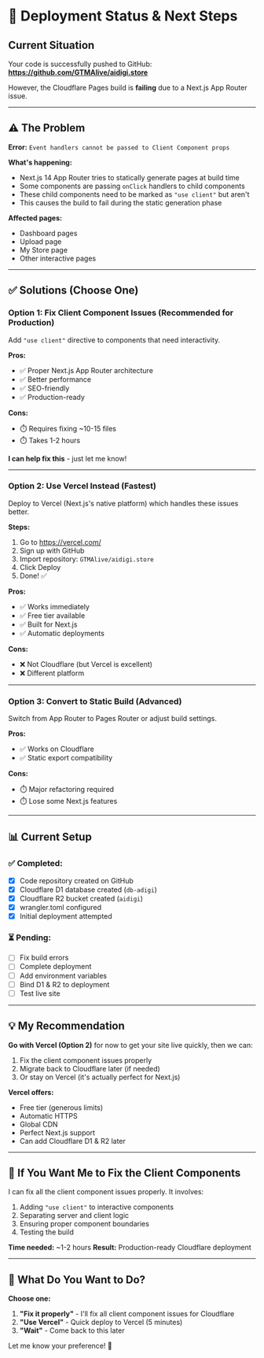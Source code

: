 # 🚀 Deployment Status & Next Steps

## Current Situation

Your code is successfully pushed to GitHub: **https://github.com/GTMAlive/aidigi.store**

However, the Cloudflare Pages build is **failing** due to a Next.js App Router issue.

---

## ⚠️ The Problem

**Error:** `Event handlers cannot be passed to Client Component props`

**What's happening:**
- Next.js 14 App Router tries to statically generate pages at build time
- Some components are passing `onClick` handlers to child components
- These child components need to be marked as `"use client"` but aren't
- This causes the build to fail during the static generation phase

**Affected pages:**
- Dashboard pages
- Upload page  
- My Store page
- Other interactive pages

---

## ✅ Solutions (Choose One)

### **Option 1: Fix Client Component Issues** (Recommended for Production)

Add `"use client"` directive to components that need interactivity.

**Pros:**
- ✅ Proper Next.js App Router architecture
- ✅ Better performance
- ✅ SEO-friendly
- ✅ Production-ready

**Cons:**
- ⏱️ Requires fixing ~10-15 files
- ⏱️ Takes 1-2 hours

**I can help fix this** - just let me know!

---

### **Option 2: Use Vercel Instead** (Fastest)

Deploy to Vercel (Next.js's native platform) which handles these issues better.

**Steps:**
1. Go to https://vercel.com/
2. Sign up with GitHub
3. Import repository: `GTMAlive/aidigi.store`
4. Click Deploy
5. Done! ✅

**Pros:**
- ✅ Works immediately
- ✅ Free tier available
- ✅ Built for Next.js
- ✅ Automatic deployments

**Cons:**
- ❌ Not Cloudflare (but Vercel is excellent)
- ❌ Different platform

---

### **Option 3: Convert to Static Build** (Advanced)

Switch from App Router to Pages Router or adjust build settings.

**Pros:**
- ✅ Works on Cloudflare
- ✅ Static export compatibility

**Cons:**
- ⏱️ Major refactoring required
- ⏱️ Lose some Next.js features

---

## 📊 Current Setup

### ✅ Completed:
- [x] Code repository created on GitHub
- [x] Cloudflare D1 database created (`db-adigi`)
- [x] Cloudflare R2 bucket created (`aidigi`)
- [x] wrangler.toml configured
- [x] Initial deployment attempted

### ⏳ Pending:
- [ ] Fix build errors
- [ ] Complete deployment
- [ ] Add environment variables
- [ ] Bind D1 & R2 to deployment
- [ ] Test live site

---

## 💡 My Recommendation

**Go with Vercel (Option 2)** for now to get your site live quickly, then we can:
1. Fix the client component issues properly
2. Migrate back to Cloudflare later (if needed)
3. Or stay on Vercel (it's actually perfect for Next.js)

**Vercel offers:**
- Free tier (generous limits)
- Automatic HTTPS
- Global CDN
- Perfect Next.js support
- Can add Cloudflare D1 & R2 later

---

## 🔧 If You Want Me to Fix the Client Components

I can fix all the client component issues properly. It involves:

1. Adding `"use client"` to interactive components
2. Separating server and client logic
3. Ensuring proper component boundaries
4. Testing the build

**Time needed:** ~1-2 hours
**Result:** Production-ready Cloudflare deployment

---

## 🎯 What Do You Want to Do?

**Choose one:**

1. **"Fix it properly"** - I'll fix all client component issues for Cloudflare
2. **"Use Vercel"** - Quick deploy to Vercel (5 minutes)
3. **"Wait"** - Come back to this later

Let me know your preference! 🚀
